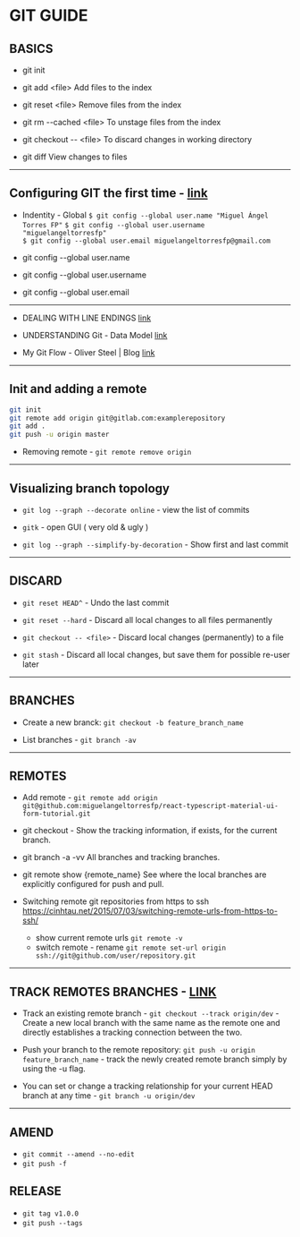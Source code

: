 # GIT GUIDE

## BASICS

- git init

- git add <file\>
  Add files to the index

- git reset <file\>
  Remove files from the index

- git rm --cached <file\>
  To unstage files from the index

- git checkout -- <file\>
  To discard changes in working directory

- git diff
  View changes to files

---

## Configuring GIT the first time - [link](https://git-scm.com/book/es/v1/Empezando-Configurando-Git-por-primera-vez)

- Indentity - Global
  `$ git config --global user.name "Miguel Ángel Torres FP"`
  `$ git config --global user.username "miguelangeltorresfp"`  
  `$ git config --global user.email miguelangeltorresfp@gmail.com`

- git config --global user.name
- git config --global user.username
- git config --global user.email

---

- DEALING WITH LINE ENDINGS [link](https://help.github.com/articles/dealing-with-line-endings/)

- UNDERSTANDING Git - Data Model [link](https://hackernoon.com/https-medium-com-zspajich-understanding-git-data-model-95eb16cc99f5)

- My Git Flow - Oliver Steel | Blog [link](https://blog.osteele.com/2008/05/my-git-workflow/)

---

## Init and adding a remote

```bash
git init
git remote add origin git@gitlab.com:examplerepository
git add .
git push -u origin master
```

* Removing remote - `git remote remove origin`

---

## Visualizing branch topology

- `git log --graph --decorate online` - view the list of commits

- `gitk` - open GUI ( very old & ugly )

- `git log --graph --simplify-by-decoration` - Show first and last commit

---

## DISCARD

- `git reset HEAD^` - Undo the last commit

- `git reset --hard` - Discard all local changes to all files permanently

- `git checkout -- <file>` - Discard local changes (permanently) to a file

- `git stash` - Discard all local changes, but save them for possible re-user later

---

## BRANCHES

- Create a new branck: `git checkout -b feature_branch_name`

- List branches - `git branch -av`

---

## REMOTES

- Add remote - `git remote add origin git@github.com:miguelangeltorresfp/react-typescript-material-ui-form-tutorial.git`

- git checkout - Show the tracking information, if exists, for the current branch.

- git branch -a -vv
  All branches and tracking branches.

- git remote show {remote_name}
  See where the local branches are explicitly configured for push and pull.

- Switching remote git repositories from https to ssh
  <https://cinhtau.net/2015/07/03/switching-remote-urls-from-https-to-ssh/>
  - show current remote urls
    `git remote -v`
  - switch remote - rename
    `git remote set-url origin ssh://git@github.com/user/repository.git`

---

## TRACK REMOTES BRANCHES - [LINK](https://www.git-tower.com/learn/git/faq/track-remote-upstream-branch)

- Track an existing remote branch - `git checkout --track origin/dev` - Create a new local branch with the same name as the remote one and directly establishes a tracking connection between the two.

- Push your branch to the remote repository: `git push -u origin feature_branch_name` - track the newly created remote branch simply by using the -u flag.

- You can set or change a tracking relationship for your current HEAD branch at any time - `git branch -u origin/dev`

---

## AMEND

- `git commit --amend --no-edit`
- `git push -f`

## RELEASE

- `git tag v1.0.0`
- `git push --tags`
